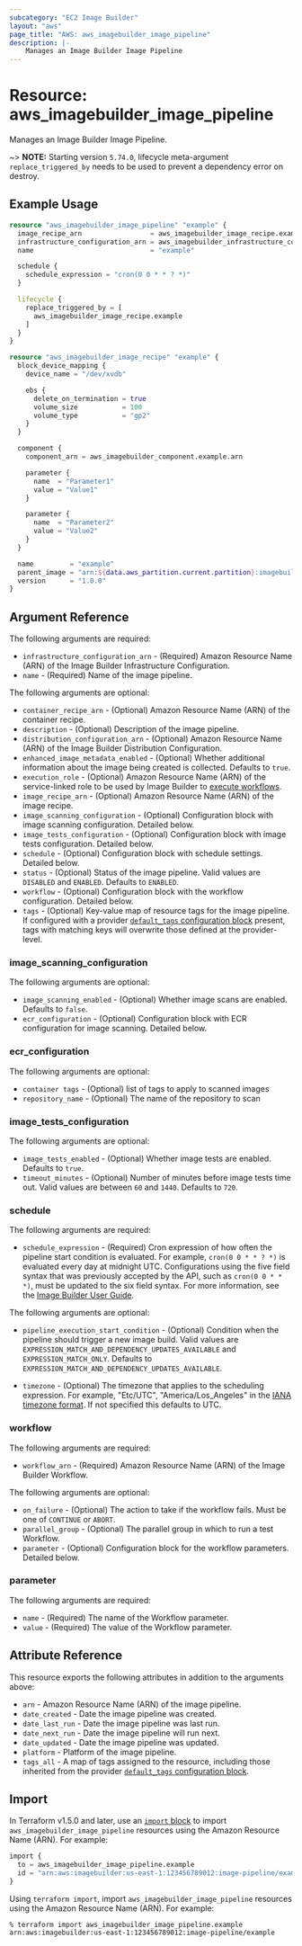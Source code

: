 ```yaml
---
subcategory: "EC2 Image Builder"
layout: "aws"
page_title: "AWS: aws_imagebuilder_image_pipeline"
description: |-
    Manages an Image Builder Image Pipeline
---
```


# Resource: aws_imagebuilder_image_pipeline

Manages an Image Builder Image Pipeline.

~> **NOTE:** Starting version `5.74.0`, lifecycle meta-argument `replace_triggered_by` needs to be used to prevent a dependency error on destroy. 

## Example Usage

```terraform
resource "aws_imagebuilder_image_pipeline" "example" {
  image_recipe_arn                 = aws_imagebuilder_image_recipe.example.arn
  infrastructure_configuration_arn = aws_imagebuilder_infrastructure_configuration.example.arn
  name                             = "example"

  schedule {
    schedule_expression = "cron(0 0 * * ? *)"
  }

  lifecycle {
    replace_triggered_by = [
      aws_imagebuilder_image_recipe.example
    ]
  }
}

resource "aws_imagebuilder_image_recipe" "example" {
  block_device_mapping {
    device_name = "/dev/xvdb"

    ebs {
      delete_on_termination = true
      volume_size           = 100
      volume_type           = "gp2"
    }
  }

  component {
    component_arn = aws_imagebuilder_component.example.arn

    parameter {
      name  = "Parameter1"
      value = "Value1"
    }

    parameter {
      name  = "Parameter2"
      value = "Value2"
    }
  }

  name         = "example"
  parent_image = "arn:${data.aws_partition.current.partition}:imagebuilder:${data.aws_region.current.name}:aws:image/amazon-linux-2-x86/x.x.x"
  version      = "1.0.0"
}
```

## Argument Reference

The following arguments are required:

* `infrastructure_configuration_arn` - (Required) Amazon Resource Name (ARN) of the Image Builder Infrastructure Configuration.
* `name` - (Required) Name of the image pipeline.

The following arguments are optional:

* `container_recipe_arn` - (Optional) Amazon Resource Name (ARN) of the container recipe.
* `description` - (Optional) Description of the image pipeline.
* `distribution_configuration_arn` - (Optional) Amazon Resource Name (ARN) of the Image Builder Distribution Configuration.
* `enhanced_image_metadata_enabled` - (Optional) Whether additional information about the image being created is collected. Defaults to `true`.
* `execution_role` - (Optional) Amazon Resource Name (ARN) of the service-linked role to be used by Image Builder to [execute workflows](https://docs.aws.amazon.com/imagebuilder/latest/userguide/manage-image-workflows.html).
* `image_recipe_arn` - (Optional) Amazon Resource Name (ARN) of the image recipe.
* `image_scanning_configuration` - (Optional) Configuration block with image scanning configuration. Detailed below.
* `image_tests_configuration` - (Optional) Configuration block with image tests configuration. Detailed below.
* `schedule` - (Optional) Configuration block with schedule settings. Detailed below.
* `status` - (Optional) Status of the image pipeline. Valid values are `DISABLED` and `ENABLED`. Defaults to `ENABLED`.
* `workflow` - (Optional) Configuration block with the workflow configuration. Detailed below.
* `tags` - (Optional) Key-value map of resource tags for the image pipeline. If configured with a provider [`default_tags` configuration block](https://registry.terraform.io/providers/hashicorp/aws/latest/docs#default_tags-configuration-block) present, tags with matching keys will overwrite those defined at the provider-level.

### image_scanning_configuration

The following arguments are optional:

* `image_scanning_enabled` - (Optional) Whether image scans are enabled. Defaults to `false`.
* `ecr_configuration` - (Optional) Configuration block with ECR configuration for image scanning. Detailed below.

### ecr_configuration

The following arguments are optional:

* `container tags` - (Optional) list of tags to apply to scanned images
* `repository_name` - (Optional) The name of the repository to scan

### image_tests_configuration

The following arguments are optional:

* `image_tests_enabled` - (Optional) Whether image tests are enabled. Defaults to `true`.
* `timeout_minutes` - (Optional) Number of minutes before image tests time out. Valid values are between `60` and `1440`. Defaults to `720`.

### schedule

The following arguments are required:

* `schedule_expression` - (Required) Cron expression of how often the pipeline start condition is evaluated. For example, `cron(0 0 * * ? *)` is evaluated every day at midnight UTC. Configurations using the five field syntax that was previously accepted by the API, such as `cron(0 0 * * *)`, must be updated to the six field syntax. For more information, see the [Image Builder User Guide](https://docs.aws.amazon.com/imagebuilder/latest/userguide/cron-expressions.html).

The following arguments are optional:

* `pipeline_execution_start_condition` - (Optional) Condition when the pipeline should trigger a new image build. Valid values are `EXPRESSION_MATCH_AND_DEPENDENCY_UPDATES_AVAILABLE` and `EXPRESSION_MATCH_ONLY`. Defaults to `EXPRESSION_MATCH_AND_DEPENDENCY_UPDATES_AVAILABLE`.

* `timezone` - (Optional) The timezone that applies to the scheduling expression. For example, "Etc/UTC", "America/Los_Angeles" in the [IANA timezone format](https://www.joda.org/joda-time/timezones.html). If not specified this defaults to UTC.

### workflow

The following arguments are required:

* `workflow_arn` - (Required) Amazon Resource Name (ARN) of the Image Builder Workflow.

The following arguments are optional:

* `on_failure` - (Optional) The action to take if the workflow fails. Must be one of `CONTINUE` or `ABORT`.
* `parallel_group` - (Optional) The parallel group in which to run a test Workflow.
* `parameter` - (Optional) Configuration block for the workflow parameters. Detailed below.

### parameter

The following arguments are required:

* `name` - (Required) The name of the Workflow parameter.
* `value` - (Required) The value of the Workflow parameter.

## Attribute Reference

This resource exports the following attributes in addition to the arguments above:

* `arn` - Amazon Resource Name (ARN) of the image pipeline.
* `date_created` - Date the image pipeline was created.
* `date_last_run` - Date the image pipeline was last run.
* `date_next_run` - Date the image pipeline will run next.
* `date_updated` - Date the image pipeline was updated.
* `platform` - Platform of the image pipeline.
* `tags_all` - A map of tags assigned to the resource, including those inherited from the provider [`default_tags` configuration block](https://registry.terraform.io/providers/hashicorp/aws/latest/docs#default_tags-configuration-block).

## Import

In Terraform v1.5.0 and later, use an [`import` block](https://developer.hashicorp.com/terraform/language/import) to import `aws_imagebuilder_image_pipeline` resources using the Amazon Resource Name (ARN). For example:

```terraform
import {
  to = aws_imagebuilder_image_pipeline.example
  id = "arn:aws:imagebuilder:us-east-1:123456789012:image-pipeline/example"
}
```

Using `terraform import`, import `aws_imagebuilder_image_pipeline` resources using the Amazon Resource Name (ARN). For example:

```console
% terraform import aws_imagebuilder_image_pipeline.example arn:aws:imagebuilder:us-east-1:123456789012:image-pipeline/example
```
